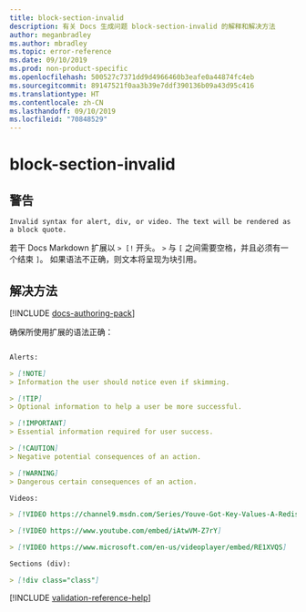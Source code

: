 ```yaml
---
title: block-section-invalid
description: 有关 Docs 生成问题 block-section-invalid 的解释和解决方法
author: meganbradley
ms.author: mbradley
ms.topic: error-reference
ms.date: 09/10/2019
ms.prod: non-product-specific
ms.openlocfilehash: 500527c7371dd9d4966460b3eafe0a44874fc4eb
ms.sourcegitcommit: 89147521f0aa3b39e7ddf390136b09a43d95c416
ms.translationtype: HT
ms.contentlocale: zh-CN
ms.lasthandoff: 09/10/2019
ms.locfileid: "70848529"
---
```

# <a name="block-section-invalid"></a>block-section-invalid

## <a name="warning"></a>警告

`Invalid syntax for alert, div, or video. The text will be rendered as a block quote.`

若干 Docs Markdown 扩展以 `> [!` 开头。 `>` 与 `[` 之间需要空格，并且必须有一个结束 `]`。 如果语法不正确，则文本将呈现为块引用。

## <a name="resolution"></a>解决方法

[!INCLUDE [docs-authoring-pack](includes/docs-authoring-pack.md)]

确保所使用扩展的语法正确：

```markdown

Alerts:

> [!NOTE]
> Information the user should notice even if skimming.

> [!TIP]
> Optional information to help a user be more successful.

> [!IMPORTANT]
> Essential information required for user success.

> [!CAUTION]
> Negative potential consequences of an action.

> [!WARNING]
> Dangerous certain consequences of an action.

Videos:

> [!VIDEO https://channel9.msdn.com/Series/Youve-Got-Key-Values-A-Redis-Jump-Start/03/player]

> [!VIDEO https://www.youtube.com/embed/iAtwVM-Z7rY]

> [!VIDEO https://www.microsoft.com/en-us/videoplayer/embed/RE1XVQS]

Sections (div):

> [!div class="class"]

```


<!--make sure to add this file to your includes folder and verify the path-->
[!INCLUDE [validation-reference-help](includes/validation-reference-help.md)]
